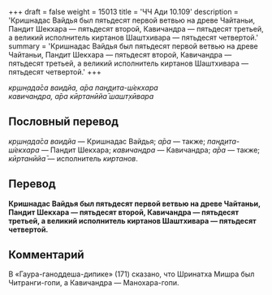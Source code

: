 +++
draft = false
weight = 15013
title = 'ЧЧ Ади 10.109'
description = 'Кришнадас Вайдья был пятьдесят первой ветвью на древе Чайтаньи, Пандит Шекхара — пятьдесят второй, Кавичандра — пятьдесят третьей, а великий исполнитель киртанов Шаштхивара — пятьдесят четвертой.'
summary = 'Кришнадас Вайдья был пятьдесят первой ветвью на древе Чайтаньи, Пандит Шекхара — пятьдесят второй, Кавичандра — пятьдесят третьей, а великий исполнитель киртанов Шаштхивара — пятьдесят четвертой.'
+++

_кр̣шн̣ада̄са ваидйа, а̄ра пан̣д̣ита-ш́екхара  
кавичандра, а̄ра кӣртанӣйа̄ шашт̣хӣвара_

## Пословный перевод

_кр̣шн̣ада̄са_ _ваидйа_ — Кришнадас Вайдья; _а̄ра_ — также; _пан̣д̣ита_\-_ш́екхара_ — Пандит Шекхара; _кавичандра_ — Кавичандра; _а̄ра_ — также; _кӣртанӣйа̄_ — исполнитель _киртанов_.

## Перевод

**Кришнадас Вайдья был пятьдесят первой ветвью на древе Чайтаньи, Пандит Шекхара — пятьдесят второй, Кавичандра — пятьдесят третьей, а великий исполнитель киртанов Шаштхивара — пятьдесят четвертой.**

## Комментарий

В «Гаура-ганоддеша-дипике» (171) сказано, что Шринатха Мишра был Читранги-гопи, а Кавичандра — Манохара-гопи.
